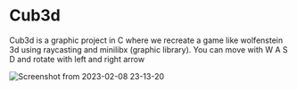 # Cub3d

Cub3d is a graphic project in C where we recreate a game like wolfenstein 3d using raycasting and minilibx (graphic library).
You can move with W A S D and rotate with left and right arrow

![Screenshot from 2023-02-08 23-13-20](https://user-images.githubusercontent.com/50905325/217663193-c9040e78-2794-482d-b842-3b3102637f0c.png)
